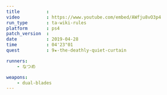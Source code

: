 ```yaml
---
title          :
video          : https://www.youtube.com/embed/AWfju8vO3p4
run_type       : ta-wiki-rules
platform       : ps4
patch_version  : 
date           : 2019-04-28
time           : 04'23"01
quest          : 9★-the-deathly-quiet-curtain

runners:
    - なつめ

weapons:
    - dual-blades
---
```

